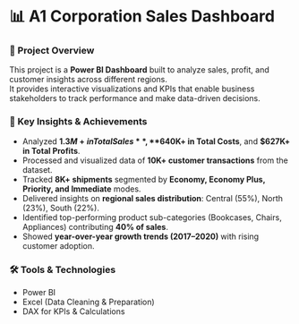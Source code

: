 # 📊 A1 Corporation Sales Dashboard  

### 📌 Project Overview  
This project is a **Power BI Dashboard** built to analyze sales, profit, and customer insights across different regions.  
It provides interactive visualizations and KPIs that enable business stakeholders to track performance and make data-driven decisions.  

### 🔑 Key Insights & Achievements  
- Analyzed **$1.3M+ in Total Sales**, **$640K+ in Total Costs**, and **$627K+ in Total Profits**.  
- Processed and visualized data of **10K+ customer transactions** from the dataset.  
- Tracked **8K+ shipments** segmented by **Economy, Economy Plus, Priority, and Immediate** modes.  
- Delivered insights on **regional sales distribution**: Central (55%), North (23%), South (22%).  
- Identified top-performing product sub-categories (Bookcases, Chairs, Appliances) contributing **40% of sales**.  
- Showed **year-over-year growth trends (2017–2020)** with rising customer adoption.  

### 🛠️ Tools & Technologies  
- Power BI  
- Excel (Data Cleaning & Preparation)  
- DAX for KPIs & Calculations  


